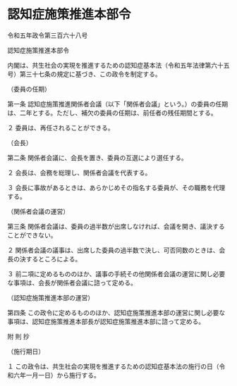 # 認知症施策推進本部令

令和五年政令第三百六十八号

認知症施策推進本部令

内閣は、共生社会の実現を推進するための認知症基本法（令和五年法律第六十五号）第三十七条の規定に基づき、この政令を制定する。

（委員の任期）

第一条 認知症施策推進関係者会議（以下「関係者会議」という。）の委員の任期は、二年とする。ただし、補欠の委員の任期は、前任者の残任期間とする。

２ 委員は、再任されることができる。

（会長）

第二条 関係者会議に、会長を置き、委員の互選により選任する。

２ 会長は、会務を総理し、関係者会議を代表する。

３ 会長に事故があるときは、あらかじめその指名する委員が、その職務を代理する。

（関係者会議の運営）

第三条 関係者会議は、委員の過半数が出席しなければ、会議を開き、議決することができない。

２ 関係者会議の議事は、出席した委員の過半数で決し、可否同数のときは、会長の決するところによる。

３ 前二項に定めるもののほか、議事の手続その他関係者会議の運営に関し必要な事項は、会長が関係者会議に諮って定める。

（認知症施策推進本部の運営）

第四条 この政令に定めるもののほか、認知症施策推進本部の運営に関し必要な事項は、認知症施策推進本部長が認知症施策推進本部に諮って定める。

附 則 抄

（施行期日）

１ この政令は、共生社会の実現を推進するための認知症基本法の施行の日（令和六年一月一日）から施行する。
